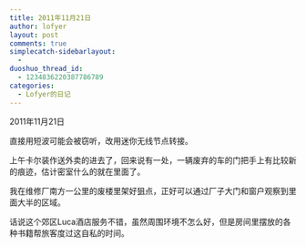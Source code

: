 ```yaml
---
title: 2011年11月21日
author: lofyer
layout: post
comments: true
simplecatch-sidebarlayout:
  - 
duoshuo_thread_id:
  - 1234836220387786789
categories:
  - Lofyer的日记
---
```

2011年11月21日

直接用短波可能会被窃听，改用迷你无线节点转接。

上午卡尔装作送外卖的进去了，回来说有一处，一辆废弃的车的门把手上有比较新的痕迹，估计密室什么的就在里面了。

我在维修厂南方一公里的废楼里架好狙点，正好可以通过厂子大门和窗户观察到里面大半的区域。

话说这个郊区Luca酒店服务不错，虽然周围环境不怎么好，但是房间里摆放的各种书籍帮旅客度过这自私的时间。
